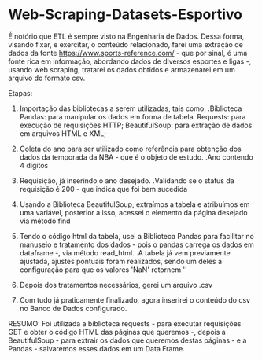 # Web-Scraping-Datasets-Esportivo
É notório que ETL é sempre visto na Engenharia de Dados. 
Dessa forma, visando fixar, e exercitar, o conteúdo relacionado, farei uma extração de dados da fonte https://www.sports-reference.com/  - que por sinal, é uma fonte rica em informação, abordando dados de diversos esportes e ligas -, usando web scraping, tratarei os dados obtidos e armazenarei em um arquivo do formato csv.

Etapas:

1) Importação das bibliotecas a serem utilizadas, tais como:
    .Biblioteca Pandas: para manipular os dados em forma de tabela.
              Requests: para execução de requisições HTTP;
         BeautifulSoup: para extração de dados em arquivos HTML e XML;

2) Coleta do ano para ser utilizado como referência para obtenção dos dados da temporada da NBA - que é o objeto de estudo.
    .Ano contendo 4 dígitos

3) Requisição, já inserindo o ano desejado.
    .Validando se o status da requisição é 200 - que indica que foi bem sucedida

4) Usando a Biblioteca BeautifulSoup, extraímos a tabela e atribuímos em uma variável,
posterior a isso, acessei o elemento da página desejado via método find

5) Tendo o código html da tabela, usei a Biblioteca Pandas para facilitar no manuseio e tratamento dos dados - pois o pandas carrega os dados em dataframe -, via método read_html.
    .A tabela já vem previamente ajustada, ajustes pontuais foram realizados, sendo um deles a configuração para que os valores 'NaN' retornem ''

6) Depois dos tratamentos necessários, gerei um arquivo .csv

7) Com tudo já praticamente finalizado, agora inserirei o conteúdo do csv no Banco de Dados configurado.

RESUMO:
Foi utilizada a biblioteca requests - para executar requisições GET e obter o código HTML das páginas que queremos -, depois a BeautifulSoup - para extrair os dados que queremos destas páginas - e a Pandas - salvaremos esses dados em um Data Frame.